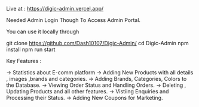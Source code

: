 Live at : https://digic-admin.vercel.app/

Needed Admin Login Though To Access Admin Portal. 

You can use it locally through 

git clone https://github.com/Dash10107/Digic-Admin/
cd Digic-Admin 
npm install 
npm run start

Key Features : 

-> Statistics about E-comm platform
-> Adding New Products with all details , images ,brands and categories. 
-> Adding Brands, Categories, Colors to the Database.
-> Viewing Order Status and Handling Orders.
-> Deleting , Updating Products and all other features.
-> Vistiing Enquiries and Processing their Status.
-> Adding New Coupons for Marketing. 
